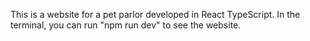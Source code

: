 This is a website for a pet parlor developed in React TypeScript. In the terminal, you can run "npm run dev" to see the website.

